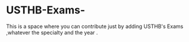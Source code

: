 # USTHB-Exams-
This is a space where you can contribute just by adding USTHB's Exams ,whatever the specialty and the year .
